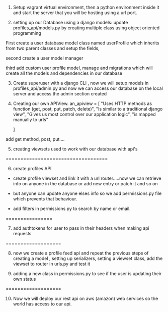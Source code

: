 1. Setup vagrant virtual environment, then a python environment inside it and start the server that you will be hosting using a url port.

2. setting up our Database using a django  models: update profiles_api/models.py by creating multiple class using object oriented programming

First create a user database model class named userProfile which inherits from two parent classes and setup the fields,

second create a user model manager

third add custom  user profile model, manage and migrations which  will create all the models and dependencies in our database

3. Create  superuser  with a django CLI , now
we will setup models in profiles_api/admin.py and now we can access our database on the local server and access the admin section created

4. Creating our own APIView.
an_apiview = [
    "Uses HTTP methods as function (get, post, put, patch, delete)",
    "Is similar to a traditional django view",
    "Gives us most control over our application logic",
    "is mapped manually to urls"

    ]

add get method, post, put....

5. creating viewsets used to work with our database with api's

===================================

6. create profiles API
- create profile viewset and link it with a url router.....now we can retrieve info  on anyone in the database or add new entry or patch it and so on

- but anyone can update anyone elses info so  we add  permissions.py file which prevents that behaviour.

- add filters in permissions.py to search by name or email.


================

7. add authtokens for user to pass in their headers when making api requests

===================

8. now we create a profile feed api and repeat the previous steps of creating a model , setting up serializers, setting a viewset class, add the viewset to router in urls.py and test it

9. adding a new  class in permissions.py to see if the user is updating their own status

===================

10. Now we will  deploy our rest api on aws (amazon) web services so the world has access to our api.
